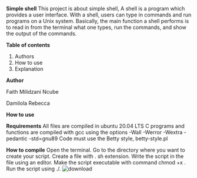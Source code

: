 **Simple shell**
This project is about simple shell, A shell is a program which provides a user interface. With a shell, users can type in commands and run programs on a Unix system. Basically, the main function a shell performs is to read in from the terminal what one types, run the commands, and show the output of the commands.

**Table of contents**
1. Authors 
2. How to use
3. Explanation

**Author**


Faith Milidzani Ncube


Damilola Rebecca

**How to use**

**Requirements**
All files are compiled in ubuntu 20.04 LTS
C programs and functions are compiled  with gcc using the options -Wall -Werror -Wextra -pedantic -std=gnu89
Code must use the Betty style, betty-style.pl

**How to compile**
Open the terminal. Go to the directory where you want to create your script.
Create a file with . sh extension.
Write the script in the file using an editor.
Make the script executable with command chmod +x <fileName>.
Run the script using ./<fileName>.
![download](https://user-images.githubusercontent.com/88321504/139048180-a39aa369-97e3-4c63-92b2-ae476f37d545.png)
